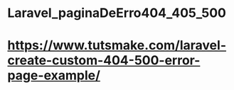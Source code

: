 # Laravel_paginaDeErro404_405_500


# https://www.tutsmake.com/laravel-create-custom-404-500-error-page-example/

